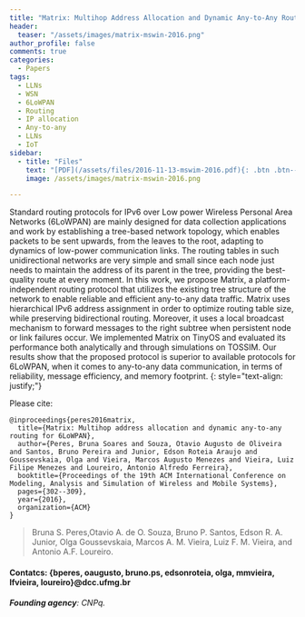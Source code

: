 ```yaml
---
title: "Matrix: Multihop Address Allocation and Dynamic Any-to-Any Routing for 6LoWPAN"
header:
  teaser: "/assets/images/matrix-mswin-2016.png"
author_profile: false
comments: true
categories:
  - Papers
tags:
  - LLNs
  - WSN
  - 6LoWPAN
  - Routing
  - IP allocation
  - Any-to-any
  - LLNs
  - IoT
sidebar:
  - title: "Files"
    text: "[PDF](/assets/files/2016-11-13-mswim-2016.pdf){: .btn .btn--success}{: target=\"_blank\"} [ACM-DL](https://doi.org/10.1145/2988287.2989139){: .btn}{: target=\"_blank\"} [Talk](/assets/files/2016-11-13-talk-Matrix-MSWiM.pptx){: .btn .btn--info}{: target=\"_blank\"}"
    image: /assets/images/matrix-mswin-2016.png

---
```


Standard routing protocols for IPv6 over Low power Wireless Personal Area Networks (6LoWPAN) are mainly designed for data collection applications and work by establishing a tree-based network topology, which enables packets to be sent upwards, from the leaves to the root, adapting to dynamics of low-power communication links. The routing tables in such unidirectional networks are very simple and small since each node just needs to maintain the address of its parent in the tree, providing the best-quality route at every moment. In this work, we propose Matrix, a platform-independent routing protocol that utilizes the existing tree structure of the network to enable reliable and efficient any-to-any data traffic. Matrix uses hierarchical IPv6 address assignment in order to optimize routing table size, while preserving bidirectional routing. Moreover, it uses a local broadcast mechanism to forward messages to the right subtree when persistent node or link failures occur. We implemented Matrix on TinyOS and evaluated its performance both analytically and through simulations on TOSSIM. Our results show that the proposed protocol is superior to available protocols for 6LoWPAN, when it comes to any-to-any data communication, in terms of reliability, message efficiency, and memory footprint.
{: style="text-align: justify;"}

Please cite:
```TeX
@inproceedings{peres2016matrix,
  title={Matrix: Multihop address allocation and dynamic any-to-any routing for 6LoWPAN},
  author={Peres, Bruna Soares and Souza, Otavio Augusto de Oliveira and Santos, Bruno Pereira and Junior, Edson Roteia Araujo and Goussevskaia, Olga and Vieira, Marcos Augusto Menezes and Vieira, Luiz Filipe Menezes and Loureiro, Antonio Alfredo Ferreira},
  booktitle={Proceedings of the 19th ACM International Conference on Modeling, Analysis and Simulation of Wireless and Mobile Systems},
  pages={302--309},
  year={2016},
  organization={ACM}
}
```

> Bruna S. Peres,Otavio A. de O. Souza, Bruno P. Santos, Edson R. A. Junior, Olga Goussevskaia, Marcos A. M. Vieira, Luiz F. M. Vieira, and Antonio A.F. Loureiro.
#### Contatcs: {bperes, oaugusto, bruno.ps, edsonroteia, olga, mmvieira, lfvieira, loureiro}@dcc.ufmg.br
###### **Founding agency**: CNPq.